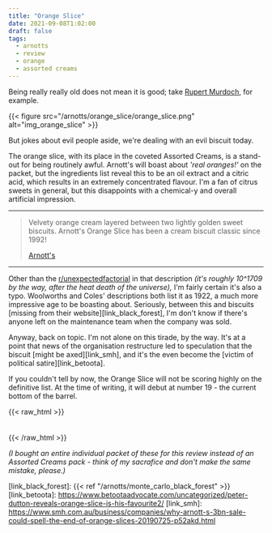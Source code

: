 ```yaml
---
title: "Orange Slice"
date: 2021-09-08T1:02:00
draft: false
tags:
  - arnotts
  - review
  - orange
  - assorted creams
---
```


Being really really old does not mean it is good; take [Rupert Murdoch][link_murdoch], for example.

<!--more-->

{{< figure src="/arnotts/orange_slice/orange_slice.png" alt="img_orange_slice" >}}

But jokes about evil people aside, we're dealing with an evil biscuit today. 

The orange slice, with its place in the coveted Assorted Creams, is a stand-out for being routinely awful. Arnott's will boast about _'real oranges!'_ on the packet, but the ingredients list reveal this to be an oil extract and a citric acid, which results in an extremely concentrated flavour. I'm a fan of citrus sweets in general, but this disappoints with a chemical-y and overall artificial impression.

---

> Velvety orange cream layered between two lightly golden sweet biscuits. Arnott's Orange Slice has been a cream biscuit classic since 1992!
>
> [Arnott's][link_orange_slice]

---

Other than the [r/unexpectedfactorial][link_unexpected_factorial] in that description _(it's roughly 10^1709 by the way, after the heat death of the universe),_ I'm fairly certain it's also a typo. Woolworths and Coles' descriptions both list it as 1922, a much more impressive age to be boasting about. Seriously, between this and biscuits [missing from their website][link_black_forest], I'm don't know if there's anyone left on the maintenance team when the company was sold.

Anyway, back on topic. I'm not alone on this tirade, by the way. It's at a point that news of the organisation restructure led to speculation that the biscuit [might be axed][link_smh], and it's the even become the [victim of political satire][link_betoota].

If you couldn't tell by now, the Orange Slice will not be scoring highly on the definitive list. At the time of writing, it will debut at number 19 - the current bottom of the barrel.

{{< raw_html >}}
<br/><br/><br/>
{{< /raw_html >}}

_(I bought an entire individual packet of these for this review instead of an Assorted Creams pack - think of my sacrafice and don't make the same mistake, please.)_




[link_orange_slice]: https://www.arnotts.com/products/fancy-and-cream-biscuits/cream-biscuits/orange-slice
[link_unexpected_factorial]: https://www.reddit.com/r/unexpectedfactorial/
[link_murdoch]: https://isrupertmurdochdead.com/
[link_black_forest]: {{< ref "/arnotts/monte_carlo_black_forest" >}}
[link_betoota]: https://www.betootaadvocate.com/uncategorized/peter-dutton-reveals-orange-slice-is-his-favourite2/
[link_smh]: https://www.smh.com.au/business/companies/why-arnott-s-3bn-sale-could-spell-the-end-of-orange-slices-20190725-p52akd.html